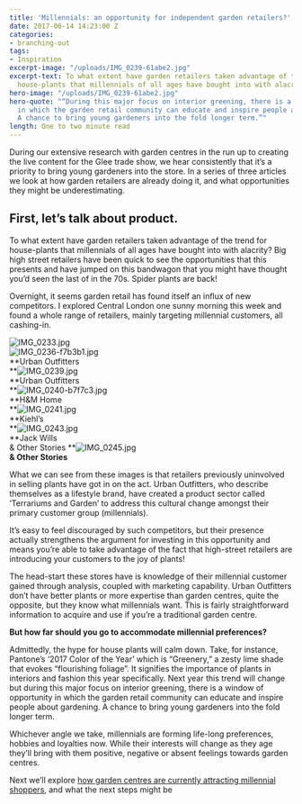 ```yaml
---
title: 'Millennials: an opportunity for independent garden retailers?'
date: 2017-06-14 14:23:00 Z
categories:
- branching-out
tags:
- Inspiration
excerpt-image: "/uploads/IMG_0239-61abe2.jpg"
excerpt-text: To what extent have garden retailers taken advantage of the trend for
  house-plants that millennials of all ages have bought into with alacrity?
hero-image: "/uploads/IMG_0239-61abe2.jpg"
hero-quote: "“During this major focus on interior greening, there is a window of opportunity
  in which the garden retail community can educate and inspire people about gardening.
  A chance to bring young gardeners into the fold longer term.”"
length: One to two minute read
---
```


During our extensive research with garden centres in the run up to creating the live content for the Glee trade show, we hear consistently that it’s a priority to bring young gardeners into the store. In a series of three articles we look at how garden retailers are already doing it, and what opportunities they might be underestimating.

## First, let’s talk about product.

To what extent have garden retailers taken advantage of the trend for house-plants that millennials of all ages have bought into with alacrity? Big high street retailers have been quick to see the opportunities that this presents and have jumped on this bandwagon that you might have thought you’d seen the last of in the 70s. Spider plants are back!

Overnight, it seems garden retail has found itself an influx of new competitors. I explored Central London one sunny morning this week and found a whole range of retailers, mainly targeting millennial customers, all cashing-in.

![IMG_0233.jpg](/uploads/IMG_0233.jpg)\
![IMG_0236-f7b3b1.jpg](/uploads/IMG_0236-f7b3b1.jpg)\
**Urban Outfitters\
**![IMG_0239.jpg](/uploads/IMG_0239.jpg)\
**Urban Outfitters\
**![IMG_0240-b7f7c3.jpg](/uploads/IMG_0240-b7f7c3.jpg)\
**H&M Home\
**![IMG_0241.jpg](/uploads/IMG_0241.jpg)\
**Kiehl’s\
**![IMG_0243.jpg](/uploads/IMG_0243.jpg)\
**Jack Wills\
\& Other Stories
**![IMG_0245.jpg](/uploads/IMG_0245.jpg)\
**& Other Stories**

What we can see from these images is that retailers previously uninvolved in selling plants have got in on the act. Urban Outfitters, who describe themselves as a lifestyle brand, have created a product sector called ‘Terrariums and Garden’ to address this cultural change amongst their primary customer group (millennials).

It’s easy to feel discouraged by such competitors, but their presence actually strengthens the argument for investing in this opportunity and means you’re able to take advantage of the fact that high-street retailers are introducing your customers to the joy of plants!

The head-start these stores have is knowledge of their millennial customer gained through analysis, coupled with marketing capability. Urban Outfitters don’t have better plants or more expertise than garden centres, quite the opposite, but they know what millennials want. This is fairly straightforward information to acquire and use if you’re a traditional garden centre.

**But how far should you go to accommodate millennial preferences?**

Admittedly, the hype for house plants will calm down. Take, for instance, Pantone’s ‘2017 Color of the Year’ which is “Greenery,” a zesty lime shade that evokes “flourishing foliage”. It signifies the importance of plants in interiors and fashion this year specifically. Next year this trend will change but during this major focus on interior greening, there is a window of opportunity in which the garden retail community can educate and inspire people about gardening. A chance to bring young gardeners into the fold longer term.

Whichever angle we take, millennials are forming life-long preferences, hobbies and loyalties now. While their interests will change as they age they’ll bring with them positive, negative or absent feelings towards garden centres.

Next we’ll explore [how garden centres are currently attracting millennial shoppers](http://insideretail.com/articles/garden-retail-pinning-down-the-millennial-market-online-and-in-store/), and what the next steps might be